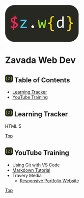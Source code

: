 <img src="https://github.com/mzavada/portfolio/blob/master/dist/img/zwd_logo.png" atl="Zavada Web Dev" style="align:center"/>

# Zavada Web Dev

## <img src="https://github.com/mzavada/portfolio/blob/master/dist/img/z_sqlogo.png" width="25px"/> Table of Contents
- [Learning Tracker](#learning_tracker)
- [YouTube Training](#youtube_training)


## <img src="https://github.com/mzavada/portfolio/blob/master/dist/img/z_sqlogo.png" width="25px"/> Learning Tracker
HTML 5


[Top](#zavada_web_dev)

## <img src="https://github.com/mzavada/portfolio/blob/master/dist/img/z_sqlogo.png" width="25px"/> YouTube Training
- [Using Git with VS Code](https://www.youtube.com/watch?v=9cMWR-EGFuY)
- [Markdown Tutorial](https://www.youtube.com/watch?v=pTCROLZLhDM)
- Travery Media
    - [Responsive Portfolio Website](https://www.youtube.com/watch?v=gYzHS-n2gqU)

[Top](#zavada_web_dev)